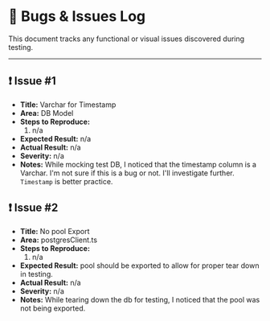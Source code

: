 # 🐞 Bugs & Issues Log

This document tracks any functional or visual issues discovered during testing.

---

## ❗ Issue #1

- **Title:** Varchar for Timestamp
- **Area:** DB Model
- **Steps to Reproduce:**
  1. n/a
- **Expected Result:** n/a
- **Actual Result:** n/a
- **Severity:** n/a
- **Notes:** While mocking test DB, I noticed that the timestamp column is a Varchar. I'm not sure if this is a bug or not. I'll investigate further. `Timestamp` is better practice.

## ❗ Issue #2

- **Title:** No pool Export
- **Area:** postgresClient.ts
- **Steps to Reproduce:**
  1. n/a
- **Expected Result:** pool should be exported to allow for proper tear down in testing. 
- **Actual Result:** n/a
- **Severity:** n/a
- **Notes:** While tearing down the db for testing, I noticed that the pool was not being exported. 
